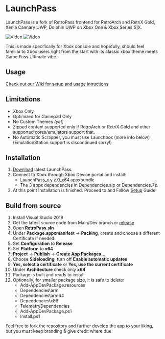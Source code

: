 # LaunchPass
LaunchPass is a fork of RetroPass frontend for RetroArch and RetriX Gold, Xenia Cannary UWP, Dolphin UWP on Xbox One & Xbox Series S|X. 

![Video](https://github.com/Misunderstood-Wookiee/LaunchPass/blob/cfb5c229a25da69934f0fc5180301f544f6cb592/Docs/LaunchPass.gif)
![Video](/Docs/collection.gif)

This is made specifically for Xbox console and hopefully, should feel familiar to Xbox users right from the start with its classic xbox theme meets Game Pass Ultimate vibe.
## Usage
[Check out our Wiki for setup and usage intructions](https://github.com/Misunderstood-Wookiee/LaunchPass/wiki)


## Limitations

 - Xbox Only
 - Optimized for Gamepad Only
 - No Custom Themes *(yet)*
 - Zipped content supported only if RetroArch or RetriX Gold and other supported cores/emulators support that.
 - No Automatic Scrapper, you must use Launchbox (more info below) 
  (EmulationStation support is discontinued sorry!)
  
## Installation
 1. [Download](../../releases/) latest LaunchPass.
 2. Connect to Xbox through Xbox Device portal and install:
	- LaunchPass_x.y.z.0_x64.appxbundle
	- The 3 appx dependencies in Dependencies.zip or Dependencies.7z.
9. At this point Installation is finished. Proceed to and Follow [Setup](https://github.com/Misunderstood-Wookiee/LaunchPass/wiki/Basic-Usage) Guide!


## Build from source

1. Install Visual Studio 2019
2. Get the latest source code from Main/Dev branch or [release](../../releases/)
3. Open **RetroPass.sln**
4. Under **Package.appxmanifest** -> **Packing**, create and choose a different Certificate if needed.
5. Set **Configuration** to **Release**
6. Set **Platform** to **x64**
7. **Project** -> **Publish** -> **Create App Packages...**
8. Choose **Sideloading**, turn off **Enable automatic updates**
9. **Yes, select a certificate** or **Yes, use the current certificate**
10. Under **Architecture** check only **x64**
11. Package is built and ready to install.
12. Optionally, for smaller package size, it is safe to delete:
	- Add-AppDevPackage.resources
	- Dependencies\arm
	- Dependencies\arm64
	- Dependencies\x86
	- TelemetryDependencies
	- Add-AppDevPackage.ps1
	- Install.ps1

Feel free to fork the repository and further develop the app to your liking, but you must keep branding & give credit where due.

